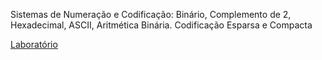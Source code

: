 
Sistemas de Numeração e Codificação: Binário, Complemento de 2, Hexadecimal, ASCII, Aritmética Binária. Codificação Esparsa e Compacta  

[Laboratório](https://colab.research.google.com/drive/1U654FtCg5_ZEtmObc8SZIfZl4vk2pxDS)

